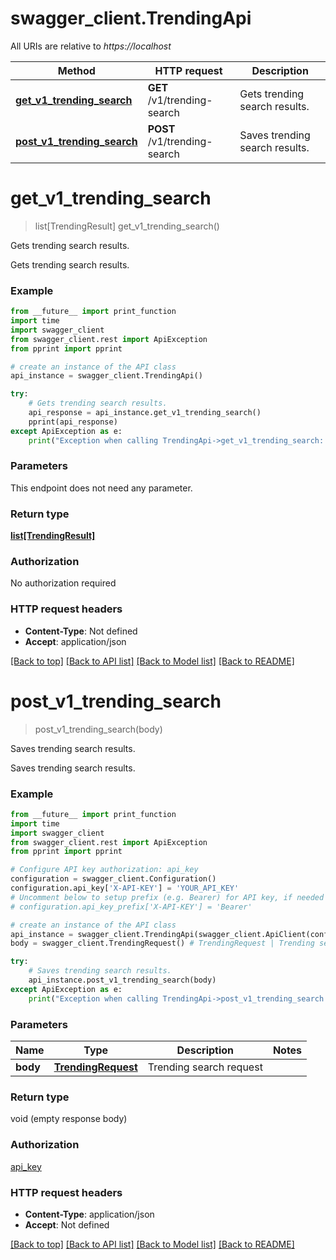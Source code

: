 # swagger_client.TrendingApi

All URIs are relative to *https://localhost*

Method | HTTP request | Description
------------- | ------------- | -------------
[**get_v1_trending_search**](TrendingApi.md#get_v1_trending_search) | **GET** /v1/trending-search | Gets trending search results.
[**post_v1_trending_search**](TrendingApi.md#post_v1_trending_search) | **POST** /v1/trending-search | Saves trending search results.


# **get_v1_trending_search**
> list[TrendingResult] get_v1_trending_search()

Gets trending search results.

Gets trending search results.

### Example
```python
from __future__ import print_function
import time
import swagger_client
from swagger_client.rest import ApiException
from pprint import pprint

# create an instance of the API class
api_instance = swagger_client.TrendingApi()

try:
    # Gets trending search results.
    api_response = api_instance.get_v1_trending_search()
    pprint(api_response)
except ApiException as e:
    print("Exception when calling TrendingApi->get_v1_trending_search: %s\n" % e)
```

### Parameters
This endpoint does not need any parameter.

### Return type

[**list[TrendingResult]**](TrendingResult.md)

### Authorization

No authorization required

### HTTP request headers

 - **Content-Type**: Not defined
 - **Accept**: application/json

[[Back to top]](#) [[Back to API list]](../README.md#documentation-for-api-endpoints) [[Back to Model list]](../README.md#documentation-for-models) [[Back to README]](../README.md)

# **post_v1_trending_search**
> post_v1_trending_search(body)

Saves trending search results.

Saves trending search results.

### Example
```python
from __future__ import print_function
import time
import swagger_client
from swagger_client.rest import ApiException
from pprint import pprint

# Configure API key authorization: api_key
configuration = swagger_client.Configuration()
configuration.api_key['X-API-KEY'] = 'YOUR_API_KEY'
# Uncomment below to setup prefix (e.g. Bearer) for API key, if needed
# configuration.api_key_prefix['X-API-KEY'] = 'Bearer'

# create an instance of the API class
api_instance = swagger_client.TrendingApi(swagger_client.ApiClient(configuration))
body = swagger_client.TrendingRequest() # TrendingRequest | Trending search request

try:
    # Saves trending search results.
    api_instance.post_v1_trending_search(body)
except ApiException as e:
    print("Exception when calling TrendingApi->post_v1_trending_search: %s\n" % e)
```

### Parameters

Name | Type | Description  | Notes
------------- | ------------- | ------------- | -------------
 **body** | [**TrendingRequest**](TrendingRequest.md)| Trending search request | 

### Return type

void (empty response body)

### Authorization

[api_key](../README.md#api_key)

### HTTP request headers

 - **Content-Type**: application/json
 - **Accept**: Not defined

[[Back to top]](#) [[Back to API list]](../README.md#documentation-for-api-endpoints) [[Back to Model list]](../README.md#documentation-for-models) [[Back to README]](../README.md)

